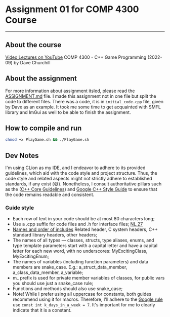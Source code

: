 # Assignment 01 for COMP 4300 Course

--------------------------------------
## About the course
[Video Lectures on YouTube](https://www.youtube.com/playlist?list=PL_xRyXins848nDj2v-TJYahzvs-XW9sVV)
COMP 4300 - C++ Game Programming (2022-09) by Dave Churchill

## About the assignment

For more information about assignment itsled, please read the 
[ASSIGNMENT.md](ASSIGNMENT01.md) file.
I made this assignment not in one file but split the code to different files.
There was a code, it is in `initial_code.cpp` file, given by Dave as an example.
It took me some time to get acquainted with SMFL library and ImGui as well to
be able to finish the assignment.


## How to compile and run

```bash
chmod +x PlayGame.sh && ./PlayGame.sh
```

## Dev Notes
I'm using CLion as my IDE, and I endeavor to adhere to its provided guidelines,
which aid with the code style and project structure. Thus, the code style and
related aspects might not strictly adhere to established standards, if any
exist (😅).
Nonetheless, I consult authoritative pillars such as the
([C++ Core Guidelines](https://isocpp.github.io/CppCoreGuidelines/CppCoreGuidelines.html))
and
[Google C++ Style Guide](https://google.github.io/styleguide/cppguide.html)
to ensure that the code remains readable and consistent.


### Guide style
* Each row of text in your code should be at most 80 characters long;
* Use a .cpp suffix for code files and .h for interface files;
  [NL.27](https://isocpp.github.io/CppCoreGuidelines/CppCoreGuidelines.html#Rl-file-suffix)
* [Names and order of includes](https://google.github.io/styleguide/cppguide.html#Names_and_Order_of_Includes)
  Related header, C system headers, C++ standard library headers, other headers;
* The names of all types — classes, structs, type aliases, enums, and type
  template parameters start with a capital letter and have a capital letter
  for each new word, with no underscores: MyExcitingClass, MyExcitingEnum;
* The names of variables (including function parameters) and data members are
  snake_case. E.g.: a_struct_data_member, a_class_data_member, a_variable;
* m_ prefix is used for private member variables of classes, for public vars
  you should use just a snake_case rule;
* Functions and methods should also use snake_case;
* Note! While I prefer using all uppercase for constants, both guides recommend
  using it for macros. Therefore, I'll adhere to the
  [Google rule](https://google.github.io/styleguide/cppguide.html#Constant_Names)
  use `const int k_days_in_a_week = 7`. It's important for me to clearly indicate
  that it is a constant.
